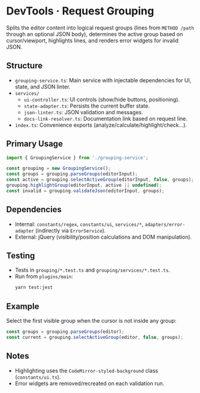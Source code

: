 # DevTools · Request Grouping

Splits the editor content into logical request groups (lines from `METHOD /path` through an optional JSON body), determines the active group based on cursor/viewport, highlights lines, and renders error widgets for invalid JSON.

## Structure

- `grouping-service.ts`: Main service with injectable dependencies for UI, state, and JSON linter.
- `services/`
  - `ui-controller.ts`: UI controls (show/hide buttons, positioning).
  - `state-adapter.ts`: Persists the current buffer state.
  - `json-linter.ts`: JSON validation and messages.
  - `docs-link-resolver.ts`: Documentation link based on request line.
- `index.ts`: Convenience exports (analyze/calculate/highlight/check...).

## Primary Usage

```ts
import { GroupingService } from './grouping-service';

const grouping = new GroupingService();
const groups = grouping.parseGroups(editorInput);
const active = grouping.selectActiveGroup(editorInput, false, groups);
grouping.highlightGroup(editorInput, active || undefined);
const invalid = grouping.validateJson(editorInput, groups);
```

## Dependencies

- Internal: `constants/regex`, `constants/ui`, `services/*`, `adapters/error-adapter` (indirectly via `ErrorService`).
- External: jQuery (visibility/position calculations and DOM manipulation).

## Testing

- Tests in `grouping/*.test.ts` and `grouping/services/*.test.ts`.
- Run from `plugins/main`:
  ```bash
  yarn test:jest
  ```

## Example

Select the first visible group when the cursor is not inside any group:

```ts
const groups = grouping.parseGroups(editor);
const current = grouping.selectActiveGroup(editor, false, groups);
```

## Notes

- Highlighting uses the `CodeMirror-styled-background` class (`constants/ui.ts`).
- Error widgets are removed/recreated on each validation run.

